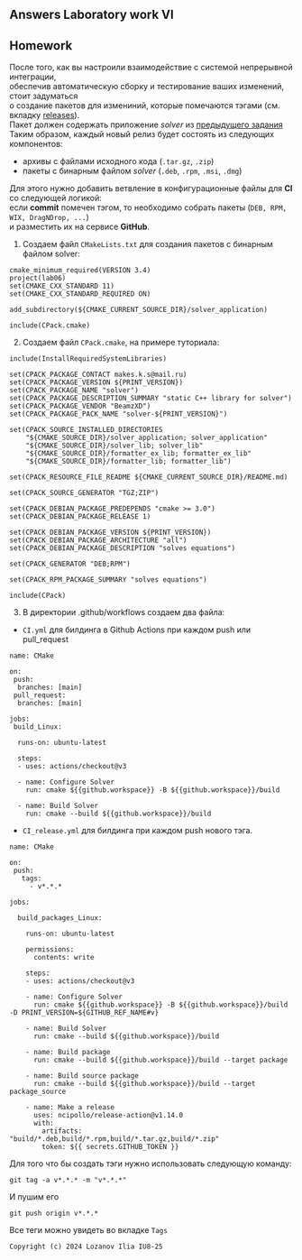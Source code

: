 ## Answers Laboratory work VI

## Homework

После того, как вы настроили взаимодействие с системой непрерывной интеграции,</br>
обеспечив автоматическую сборку и тестирование ваших изменений, стоит задуматься</br>
о создание пакетов для измениний, которые помечаются тэгами (см. вкладку [releases](https://github.com/tp-labs/lab06/releases)).</br>
Пакет должен содержать приложение _solver_ из [предыдущего задания](https://github.com/tp-labs/lab03#задание-1)
Таким образом, каждый новый релиз будет состоять из следующих компонентов:
- архивы с файлами исходного кода (`.tar.gz`, `.zip`)
- пакеты с бинарным файлом _solver_ (`.deb`, `.rpm`, `.msi`, `.dmg`)

Для этого нужно добавить ветвление в конфигурационные файлы для **CI** со следующей логикой:</br>
если **commit** помечен тэгом, то необходимо собрать пакеты (`DEB, RPM, WIX, DragNDrop, ...`) </br>
и разместить их на сервисе **GitHub**.

1. Создаем файл `CMakeLists.txt` для создания пакетов с бинарным файлом solver:
````
cmake_minimum_required(VERSION 3.4)
project(lab06)
set(CMAKE_CXX_STANDARD 11)
set(CMAKE_CXX_STANDARD_REQUIRED ON)

add_subdirectory(${CMAKE_CURRENT_SOURCE_DIR}/solver_application)

include(CPack.cmake)
````

2. Создаем файл `CPack.cmake`, на примере туториала:

````
include(InstallRequiredSystemLibraries)

set(CPACK_PACKAGE_CONTACT makes.k.s@mail.ru)
set(CPACK_PACKAGE_VERSION ${PRINT_VERSION})
set(CPACK_PACKAGE_NAME "solver")
set(CPACK_PACKAGE_DESCRIPTION_SUMMARY "static C++ library for solver")
set(CPACK_PACKAGE_VENDOR "BeamzXD")
set(CPACK_PACKAGE_PACK_NAME "solver-${PRINT_VERSION}")

set(CPACK_SOURCE_INSTALLED_DIRECTORIES 
	"${CMAKE_SOURCE_DIR}/solver_application; solver_application"
	"${CMAKE_SOURCE_DIR}/solver_lib; solver_lib"
	"${CMAKE_SOURCE_DIR}/formatter_ex_lib; formatter_ex_lib"
	"${CMAKE_SOURCE_DIR}/formatter_lib; formatter_lib")

set(CPACK_RESOURCE_FILE_README ${CMAKE_CURRENT_SOURCE_DIR}/README.md)

set(CPACK_SOURCE_GENERATOR "TGZ;ZIP")

set(CPACK_DEBIAN_PACKAGE_PREDEPENDS "cmake >= 3.0")
set(CPACK_DEBIAN_PACKAGE_RELEASE 1)

set(CPACK_DEBIAN_PACKAGE_VERSION ${PRINT_VERSION})
set(CPACK_DEBIAN_PACKAGE_ARCHITECTURE "all")
set(CPACK_DEBIAN_PACKAGE_DESCRIPTION "solves equations")

set(CPACK_GENERATOR "DEB;RPM")

set(CPACK_RPM_PACKAGE_SUMMARY "solves equations")

include(CPack)
````

3. В директории .github/workflows создаем два файла: 
- `CI.yml` для билдинга в Github Actions при каждом push или pull_request
````
name: CMake

on:
 push:
  branches: [main]
 pull_request:
  branches: [main]

jobs: 
 build_Linux:

  runs-on: ubuntu-latest

  steps:
  - uses: actions/checkout@v3

  - name: Configure Solver
    run: cmake ${{github.workspace}} -B ${{github.workspace}}/build

  - name: Build Solver
    run: cmake --build ${{github.workspace}}/build

````
- `CI_release.yml` для билдинга при каждом push нового тэга.
````
name: CMake

on:
 push:
   tags:
     - v*.*.*

jobs: 

  build_packages_Linux:

    runs-on: ubuntu-latest
    
    permissions:
      contents: write

    steps:
    - uses: actions/checkout@v3

    - name: Configure Solver
      run: cmake ${{github.workspace}} -B ${{github.workspace}}/build -D PRINT_VERSION=${GITHUB_REF_NAME#v}

    - name: Build Solver
      run: cmake --build ${{github.workspace}}/build

    - name: Build package
      run: cmake --build ${{github.workspace}}/build --target package

    - name: Build source package
      run: cmake --build ${{github.workspace}}/build --target package_source

    - name: Make a release
      uses: ncipollo/release-action@v1.14.0
      with:
        artifacts: "build/*.deb,build/*.rpm,build/*.tar.gz,build/*.zip"
        token: ${{ secrets.GITHUB_TOKEN }}
````
Для того что бы создать тэги нужно использовать следующую команду:
````
git tag -a v*.*.* -m "v*.*.*"
````
И пушим его
````
git push origin v*.*.*
````
Все теги можно увидеть во вкладке `Tags`

```
Copyright (c) 2024 Lozanov Ilia IU8-25
```
